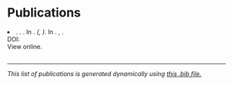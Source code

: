 # Publications

<script type="text/javascript" src="./js/citation-js.js"></script>
<script type="text/javascript" src="./js/bibtex_js.js"></script>

<bibtex src="./assets/expeca_pubs.bib"></bibtex>
<div class="bibtex_template">
<li><span class="author"></span>.
<span class="if year">
<span class="year"></span>.
</span>
<span class="title" style="font-weight: bold;"></span>.
<span class="if booktitle">
In <span class="booktitle" style="font-style: italic;"></span><span class="if !series">.</span>
<span class="if series">
    <i>(<span class="series" style="font-style: italic;"></span><span class="if pubstate">, <span class="pubstate" style="font-style: italic;"></span></span>)</i>.
</span>
</span>
<span class="if !booktitle">
<span class="if journal">
    In <span class="journal" style="font-style: italic;"></span>.
</span>
<span class="if !journal">
    <span class="if type">
        <span class="type" style="font-style: italic;"></span><span class="if school">, <span class="school"></span></span>.
    </span>
</span>
</span>
<div class="if doi">
DOI: <span class="doi"></span>
</div>
<div class="if url">
<a class="url">View online.</a>
</div>
<div style="opacity:0;">&#8205</div>
</li>
</div>

<div class="bibtex_structure">
<div class="sort year" extra="DESC number">
<div class="templates"></div>
</div>
</div>

<ul id="bibtex_display"></ul>

---

*This list of publications is generated dynamically using [this .bib file.](./assets/expeca_pubs.bib)*
